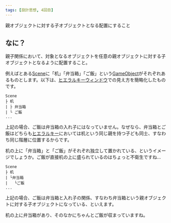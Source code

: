 ```yaml
---
tags: [設計思想, 4回目]
---
```


親オブジェクトに対する子オブジェクトとなる配置にすること

## なに？

親子関係において、対象となるオブジェクトを任意の親オブジェクトに対する子オブジェクトとなるように配置すること。

例えばとある[Scene](/docs/索引/STU/Scene-File)に「机」「弁当箱」「ご飯」という[GameObject](/docs/索引/GHI/GameObject)がそれぞれあるものとします。以下は、[ヒエラルキーウィンドウ](/docs/索引/GHI/Hierarchyウィンドウ)での見え方を簡略化したものです。

```text
Scene
├ 机
| ├ 弁当箱
| └ ご飯
...
```

上記の場合、ご飯は弁当箱の入れ子にはなっていません。なぜなら、弁当箱とご飯はどちらも[ヒエラルキー](/docs/索引/GHI/Hierarchy)においては机という同じ親を持つ子ども同士、すなわち同じ階層に位置するからです。

机の上に「弁当箱」と「ご飯」がそれぞれ独立して置かれている、というイメージでしょうか。ご飯が直接机の上に盛られているのはちょっと不衛生ですね…

```text
Scene
├ 机
| └弁当箱
|   └ご飯
...
```

上記の場合、ご飯は弁当箱と入れ子の関係、すなわち弁当箱という親オブジェクトに対する子オブジェクトになっている、といえます。

机の上に弁当箱があり、そのなかにちゃんとご飯が収まっていますね。
